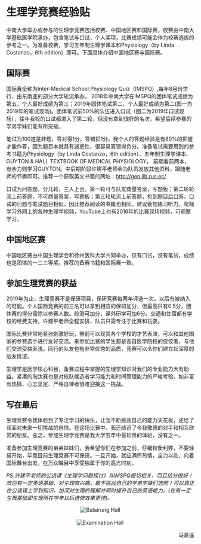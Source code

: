 # 生理学竞赛经验贴

中南大学举办或参与的生理学竞赛包括校赛、中国地区赛和国际赛，校赛由中南大学基础医学院承办，包含笔试与口试，个人奖项，比赛成绩可能会作为校赛选拔的参考之一。为准备校赛，学习五年制生理学课本和Physiology（by Linda Costanzo，6th edition）即可。下面具体介绍中国地区赛与国际赛。

## 国际赛

国际赛全称为Inter-Medical School Physiology Quiz（IMSPQ）,每年8月份举行，由东南亚的部分大学轮流承办。 2018年中南大学在IMSPQ的团体笔试成绩为第五，个人最好成绩为第三；2019年团体笔试第二，个人最好成绩为第二(图一为2019年的笔试现场)。团体笔试前50%的队伍进入口试（图二为2019年口试现场），往年我校的口试都进入了第二轮，但没有拿到很好的名次，希望后续参赛的学弟学妹们能有所突破。

笔试为100道是非题，答对得1分，答错扣1分。我个人的答题经验是有80%的把握才能作答，因为题目本就具有迷惑性，很容易答错得负分。准备笔试需要用到的参考书籍为Physiology（by Linda Costanzo，6th edition）、五年制生理学课本、GUYTON & HALL TEXTBOOK OF MEDICAL PHYSIOLOGY， 前期看前两本，有余力则学习GUYTON。中后期阶段许建平老师会为队员发放其他资料，跟随老师的节奏即可。推荐一个获取英文书籍的网址：http://gen.lib.rus.ec/

口试为问答题，分几轮，三人上台。第一轮可与队友商量答案，写题板；第二轮轮流上前答题，不可商量答案，写题板；第三轮轮流上前答题，抢到题目后口答。口试的问题与笔试题目相似，因此推荐阅读的书籍也相同。建议勤加练习听力，爬梯学习外网上的各种生理学视频，YouTube上也有2016年的比赛现场视频，可观摩学习。

## 中国地区赛

中国地区赛由中国生理学会和徐州医科大学共同举办，仅有口试，没有笔试，成绩也是团体的一二三等奖。推荐的备赛书籍和国际赛一致。

## 参加生理竞赛的获益

2019年为止，生理竞赛不是保研项目，保研竞赛每两年评选一次，以后有被纳入的可能。个人国际竞赛的前三名可以拿到相应的保研加分，但最高只有0.5分，团体赛的得分需除以参赛人数。综测可加分，课外研学可加6分。交通和住宿都有学校的经费支持，许建平老师全程安排，队员只需专注于比赛和玩耍。

国际比赛非常地紧张刺激好玩，赛前可以观赏各个学校的才艺表演，可以和其他国家的参赛选手进行友好交流。来参加比赛的学生都是各自医学院校的佼佼者，与他们交流受益匪浅。同行的队友也有非常优秀的品质，竞赛可以令你们建立起深厚的战友情谊。

生理学是医学核心科目，备赛过程中掌握的生理学知识对我们的专业能力大有助益。紧凑的淘汰赛也是对校队候选者学习能力和时间管理能力的严峻考验，如非富有热情、心志坚定、严格自律者很难迎接这一挑战。

## 写在最后

生理竞赛令我体验到了专注学习的快乐，让我不断拔高自己的能力天花板，还给了我面对未来一切挑战的自信。在这场比赛中，我还结识了令我敬佩的对手和相互欣赏的朋友。总之，参加生理学竞赛是我大学五年中最珍贵的体验，没有之一。

准备参加生理竞赛的弟弟妹妹们，我希望你们在参加之前，仔细权衡利弊，不要轻易开始，毕竟目前生理竞赛不可保研。一旦开始，就应满怀热情，全力以赴，向着国际舞台出发，在万众瞩目中享受独属于你的高光时刻。

*PS.许建平老师的公选课《生理学问题探讨》与IMSPQ密切相关，而且给分很好！欢迎有一定英语基础、对生理有兴趣，敢于挑战自己的学弟学妹们选修！可以真正在公选课上学到知识，加深对生理的理解并同时提升自己的英语能力。(在有一定生理基础即生理所在学年以后选修效果更佳)。*

<div align=center>
<img src="https://gitee.com/zcx980605/Survive_XYSM_dev/raw/master/Image/Ch2_3_1.png" alt="Balairung Hall">
</div>
<br/>
<div align=center>
<img src="https://gitee.com/zcx980605/Survive_XYSM_dev/raw/master/Image/Ch2_3_2.png" alt="Examination Hall">
</div>

<p align="right">马嘉遥</p>